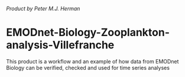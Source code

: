*Product by Peter M.J. Herman*

# EMODnet-Biology-Zooplankton-analysis-Villefranche
This product is a workflow and an example of how data from EMODnet Biology can be verified, checked and used for time series analyses
